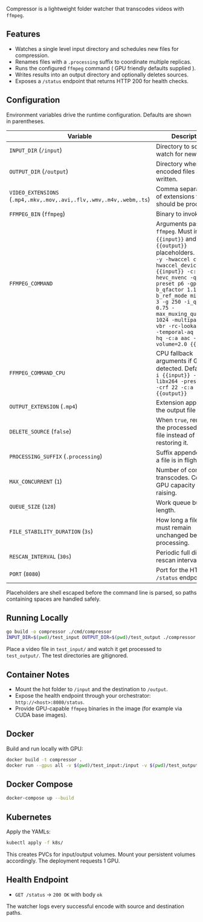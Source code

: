 Compressor is a lightweight folder watcher that transcodes videos with `ffmpeg`.

## Features

- Watches a single level input directory and schedules new files for compression.
- Renames files with a `.processing` suffix to coordinate multiple replicas.
- Runs the configured `ffmpeg` command ( GPU friendly defaults supplied ).
- Writes results into an output directory and optionally deletes sources.
- Exposes a `/status` endpoint that returns HTTP 200 for health checks.

## Configuration

Environment variables drive the runtime configuration. Defaults are shown in parentheses.

| Variable                                                            | Description                                                                                                                                                                                                                                                                                                                                                                           |
| ------------------------------------------------------------------- | ------------------------------------------------------------------------------------------------------------------------------------------------------------------------------------------------------------------------------------------------------------------------------------------------------------------------------------------------------------------------------------- |
| `INPUT_DIR` (`/input`)                                              | Directory to scan and watch for new videos.                                                                                                                                                                                                                                                                                                                                           |
| `OUTPUT_DIR` (`/output`)                                            | Directory where encoded files are written.                                                                                                                                                                                                                                                                                                                                            |
| `VIDEO_EXTENSIONS` (`.mp4,.mkv,.mov,.avi,.flv,.wmv,.m4v,.webm,.ts`) | Comma separated list of extensions that should be processed.                                                                                                                                                                                                                                                                                                                          |
| `FFMPEG_BIN` (`ffmpeg`)                                             | Binary to invoke.                                                                                                                                                                                                                                                                                                                                                                     |
| `FFMPEG_COMMAND`                                                    | Arguments passed to `ffmpeg`. Must include `{{input}}` and `{{output}}` placeholders. Default: `-y -hwaccel cuda -hwaccel_device 0 -i {{input}} -c:v hevc_nvenc -qp 25 -preset p6 -gpu 0 -b_qfactor 1.1 -b_ref_mode middle -bf 3 -g 250 -i_qfactor 0.75 -max_muxing_queue_size 1024 -multipass 1 -rc vbr -rc-lookahead 20 -temporal-aq 1 -tune hq -c:a aac -af volume=2.0 {{output}}` |
| `FFMPEG_COMMAND_CPU`                                                | CPU fallback arguments if GPU not detected. Default: `-y -i {{input}} -c:v libx264 -preset slow -crf 22 -c:a aac {{output}}`                                                                                                                                                                                                                                                          |
| `OUTPUT_EXTENSION` (`.mp4`)                                         | Extension applied to the output file name.                                                                                                                                                                                                                                                                                                                                            |
| `DELETE_SOURCE` (`false`)                                           | When `true`, removes the processed input file instead of restoring it.                                                                                                                                                                                                                                                                                                                |
| `PROCESSING_SUFFIX` (`.processing`)                                 | Suffix appended while a file is in flight.                                                                                                                                                                                                                                                                                                                                            |
| `MAX_CONCURRENT` (`1`)                                              | Number of concurrent transcodes. Consider GPU capacity when raising.                                                                                                                                                                                                                                                                                                                  |
| `QUEUE_SIZE` (`128`)                                                | Work queue buffer length.                                                                                                                                                                                                                                                                                                                                                             |
| `FILE_STABILITY_DURATION` (`3s`)                                    | How long a file size must remain unchanged before processing.                                                                                                                                                                                                                                                                                                                         |
| `RESCAN_INTERVAL` (`30s`)                                           | Periodic full directory rescan interval.                                                                                                                                                                                                                                                                                                                                              |
| `PORT` (`8080`)                                                     | Port for the HTTP `/status` endpoint.                                                                                                                                                                                                                                                                                                                                                 |

Placeholders are shell escaped before the command line is parsed, so paths containing spaces are handled safely.

## Running Locally

```bash
go build -o compressor ./cmd/compressor
INPUT_DIR=$(pwd)/test_input OUTPUT_DIR=$(pwd)/test_output ./compressor
```

Place a video file in `test_input/` and watch it get processed to `test_output/`. The test directories are gitignored.

## Container Notes

- Mount the hot folder to `/input` and the destination to `/output`.
- Expose the health endpoint through your orchestrator: `http://<host>:8080/status`.
- Provide GPU-capable `ffmpeg` binaries in the image (for example via CUDA base images).

## Docker

Build and run locally with GPU:

```bash
docker build -t compressor .
docker run --gpus all -v $(pwd)/test_input:/input -v $(pwd)/test_output:/output -p 8080:8080 compressor
```

## Docker Compose

```bash
docker-compose up --build
```

## Kubernetes

Apply the YAMLs:

```bash
kubectl apply -f k8s/
```

This creates PVCs for input/output volumes. Mount your persistent volumes accordingly. The deployment requests 1 GPU.

## Health Endpoint

- `GET /status` → `200 OK` with body `ok`

The watcher logs every successful encode with source and destination paths.
